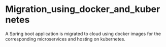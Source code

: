 # Migration_using_docker_and_kubernetes

A Spring boot application is migrated to cloud using docker images for the corresponding microservices and hosting on kubernetes.
